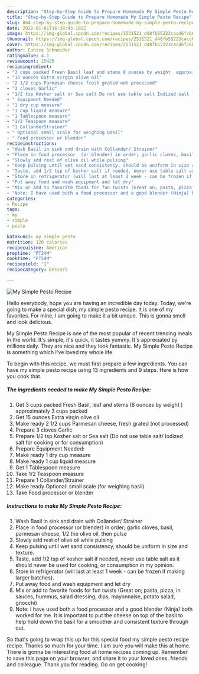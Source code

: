 ```yaml
---
description: "Step-by-Step Guide to Prepare Homemade My Simple Pesto Recipe"
title: "Step-by-Step Guide to Prepare Homemade My Simple Pesto Recipe"
slug: 864-step-by-step-guide-to-prepare-homemade-my-simple-pesto-recipe
date: 2022-01-01T16:38:43.102Z
image: https://img-global.cpcdn.com/recipes/2531521_d48fb55223cacd6f/680x482cq70/my-simple-pesto-recipe-recipe-main-photo.jpg
thumbnail: https://img-global.cpcdn.com/recipes/2531521_d48fb55223cacd6f/680x482cq70/my-simple-pesto-recipe-recipe-main-photo.jpg
cover: https://img-global.cpcdn.com/recipes/2531521_d48fb55223cacd6f/680x482cq70/my-simple-pesto-recipe-recipe-main-photo.jpg
author: Eunice Schneider
ratingvalue: 4.1
reviewcount: 15425
recipeingredient:
- "3 cups packed Fresh Basil leaf and stems 8 ounces by weight  approximately 3 cups packed"
- "15 ounces Extra virgin olive oil"
- "2 1/2 cups Parmesan cheese fresh grated not processed"
- "3 cloves Garlic"
- "1/2 tsp Kosher salt or Sea salt Do not use table salt Iodized salt for cooking or for consumption"
- " Equipment Needed"
- "1 dry cup measure"
- "1 cup liquid measure"
- "1 Tablespoon measure"
- "1/2 Teaspoon measure"
- "1 CollanderStrainer"
- " Optional small scale for weighing basil"
- " Food processor or blender"
recipeinstructions:
- "Wash Basil in sink and drain with Collander/ Strainer"
- "Place in food processor  (or blender) in order; garlic cloves, basil, parmesan cheese, 1/2 the olive oil, then pulse"
- "Slowly add rest of olive oil while pulsing"
- "Keep pulsing until wet sand consistency, should be uniform in size and texture."
- "Taste, add 1/2 tsp of kosher salt if needed, never use table salt as it should never be used for cooking, or consumption in my opinion."
- "Store in refrigerator (will last at least 1 week - can be frozen if making larger batches)."
- "Put away food and wash equipment and let dry"
- "Mix or add to favorite foods for fun twists (Great on; pasta, pizza, in sauces, hummus, salad dressing, dips, mayonnaise, potato salad, gnocchi)"
- "Note: I have used both a food processor and a good blender (Ninja) both worked for me. It is important to put the cheese on top of the basil to help hold down the basil for a smoother and consistent texture through out."
categories:
- Recipe
tags:
- my
- simple
- pesto

katakunci: my simple pesto 
nutrition: 120 calories
recipecuisine: American
preptime: "PT24M"
cooktime: "PT54M"
recipeyield: "1"
recipecategory: Dessert

---
```



![My Simple Pesto Recipe](https://img-global.cpcdn.com/recipes/2531521_d48fb55223cacd6f/680x482cq70/my-simple-pesto-recipe-recipe-main-photo.jpg)

Hello everybody, hope you are having an incredible day today. Today, we're going to make a special dish, my simple pesto recipe. It is one of my favorites. For mine, I am going to make it a bit unique. This is gonna smell and look delicious.

My Simple Pesto Recipe is one of the most popular of recent trending meals in the world. It's simple, it's quick, it tastes yummy. It's appreciated by millions daily. They are nice and they look fantastic. My Simple Pesto Recipe is something which I've loved my whole life.




To begin with this recipe, we must first prepare a few ingredients. You can have my simple pesto recipe using 13 ingredients and 9 steps. Here is how you cook that.

<!--inarticleads1-->

##### The ingredients needed to make My Simple Pesto Recipe:

1. Get 3 cups packed Fresh Basil, leaf and stems (8 ounces by weight ) approximately 3 cups packed
1. Get 15 ounces Extra virgin olive oil
1. Make ready 2 1/2 cups Parmesan cheese, fresh grated (not processed)
1. Prepare 3 cloves Garlic
1. Prepare 1/2 tsp Kosher salt or Sea salt (Do not use table salt/ Iodized salt for cooking or for consumption)
1. Prepare  Equipment Needed:
1. Make ready 1 dry cup measure
1. Make ready 1 cup liquid measure
1. Get 1 Tablespoon measure
1. Take 1/2 Teaspoon measure
1. Prepare 1 Collander/Strainer
1. Make ready  Optional: small scale (for weighing basil)
1. Take  Food processor or blender




<!--inarticleads2-->

##### Instructions to make My Simple Pesto Recipe:

1. Wash Basil in sink and drain with Collander/ Strainer
1. Place in food processor  (or blender) in order; garlic cloves, basil, parmesan cheese, 1/2 the olive oil, then pulse
1. Slowly add rest of olive oil while pulsing
1. Keep pulsing until wet sand consistency, should be uniform in size and texture.
1. Taste, add 1/2 tsp of kosher salt if needed, never use table salt as it should never be used for cooking, or consumption in my opinion.
1. Store in refrigerator (will last at least 1 week - can be frozen if making larger batches).
1. Put away food and wash equipment and let dry
1. Mix or add to favorite foods for fun twists (Great on; pasta, pizza, in sauces, hummus, salad dressing, dips, mayonnaise, potato salad, gnocchi)
1. Note: I have used both a food processor and a good blender (Ninja) both worked for me. It is important to put the cheese on top of the basil to help hold down the basil for a smoother and consistent texture through out.




So that's going to wrap this up for this special food my simple pesto recipe recipe. Thanks so much for your time. I am sure you will make this at home. There is gonna be interesting food at home recipes coming up. Remember to save this page on your browser, and share it to your loved ones, friends and colleague. Thank you for reading. Go on get cooking!
